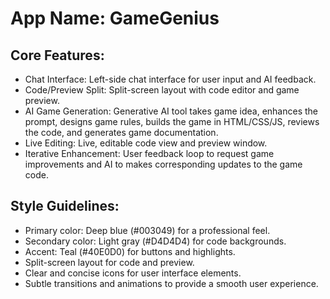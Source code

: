 # **App Name**: GameGenius

## Core Features:

- Chat Interface: Left-side chat interface for user input and AI feedback.
- Code/Preview Split: Split-screen layout with code editor and game preview.
- AI Game Generation: Generative AI tool takes game idea, enhances the prompt, designs game rules, builds the game in HTML/CSS/JS, reviews the code, and generates game documentation.
- Live Editing: Live, editable code view and preview window.
- Iterative Enhancement: User feedback loop to request game improvements and AI to makes corresponding updates to the game code.

## Style Guidelines:

- Primary color: Deep blue (#003049) for a professional feel.
- Secondary color: Light gray (#D4D4D4) for code backgrounds.
- Accent: Teal (#40E0D0) for buttons and highlights.
- Split-screen layout for code and preview.
- Clear and concise icons for user interface elements.
- Subtle transitions and animations to provide a smooth user experience.